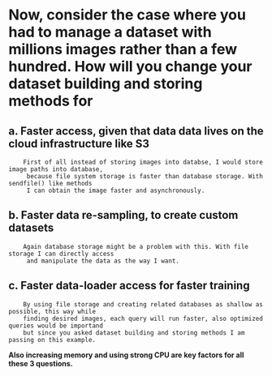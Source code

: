 #  Now, consider the case where you had to manage a dataset with millions images rather than a few hundred. How will you change your dataset building and storing methods for

## a. Faster access, given that data data lives on the cloud infrastructure like S3

        First of all instead of storing images into databse, I would store image paths into database,
         because file system storage is faster than database storage. With sendfile() like methods 
         I can obtain the image faster and asynchronously.


## b. Faster data re-sampling, to create custom datasets

        Again database storage might be a problem with this. With file storage I can directly access
         and manipulate the data as the way I want.


## c. Faster data-loader access for faster training

        By using file storage and creating related databases as shallow as possible, this way while 
        finding desired images, each query will run faster, also optimized queries would be importand 
        but since you asked dataset building and storing methods I am passing on this example.

<b>Also increasing memory and using strong CPU are key factors for all these 3 questions.</b>